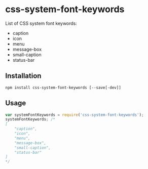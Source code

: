 # css-system-font-keywords

List of CSS system font keywords:
- caption
- icon
- menu
- message-box
- small-caption
- status-bar

## Installation

```
npm install css-system-font-keywords [--save[-dev]]
```

## Usage

```js
var systemFontKeywords = require('css-system-font-keywords');
systemFontKeywords; /*
[
	"caption",
	"icon",
	"menu",
	"message-box",
	"small-caption",
	"status-bar"
]
*/
```